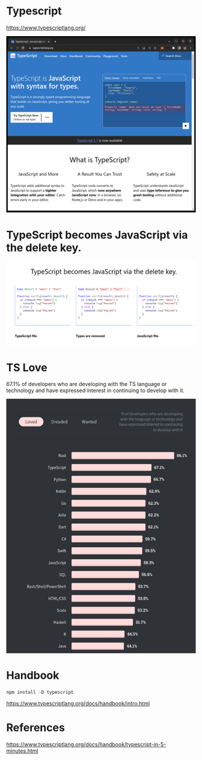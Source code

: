# Typescript

https://www.typescriptlang.org/

![](typescript.png)

# TypeScript becomes JavaScript via the delete key.

![](ts-js.png)

# TS Love

67.1% of developers who are developing with the TS language or technology and have expressed interest in continuing to develop with it.

![](love.png)

# Handbook

```
npm install -D typescript
```

https://www.typescriptlang.org/docs/handbook/intro.html

# References

https://www.typescriptlang.org/docs/handbook/typescript-in-5-minutes.html



